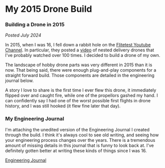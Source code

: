 # My 2015 Drone Build

### Building a Drone in 2015
*Posted July 2024*


In 2015, when I was 16, I fell down a rabbit hole on the [Flitetest Youtube Channel](https://www.youtube.com/@FliteTest). In particular, they posted a [video](https://www.youtube.com/watch?v=rnSw4KT0AT4&t=303s) of nested delivery drones that I've probably watched over 100 times. I decided to build a drone of my own.

The landscape of hobby drone parts was very different in 2015 than it is now. That being said, there were enough plug-and-play components for a straight forward build. Those components are detailed in the engineering journal below. 

A story I love to share is the first time I ever flew this drone, it immediately flipped over and caught fire, while one of the propellors gashed my hand. I can confidently say I had one of the worst possible first flights in drone history, and I was still hooked (it flew fine later that day).


### My Engineering Journal

I'm attaching the unedited version of the Engineering Journal I created through the build. I think it's always cool to see old writing, and seeing how your engineering process changes over the years. There is a tremendous amount of missing details in this journal that is funny to look back at. I've definitely gotten better at writing these kinds of things since I was 16.

[Engineering Journal](http://harshalsingh.com/eng_journal.pdf)